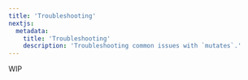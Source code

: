 ```yaml
---
title: 'Troubleshooting'
nextjs:
  metadata:
    title: 'Troubleshooting'
    description: 'Troubleshooting common issues with `mutates`.'
---
```


WIP
